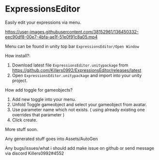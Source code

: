 # ExpressionsEditor
 
Easily edit your expressions via menu.

https://user-images.githubusercontent.com/38152961/136450332-eec90df8-00e7-4bfa-ae1f-51e0f91c8a05.mp4

Menu can be found in unity top bar ``ExpressionsEditor/Open Window``

How install?: 
1. Download latest file ``ExpressionsEditor.unitypackage`` from https://github.com/Killers0992/ExpressionsEditor/releases/latest
2. Open ``ExpressionsEditor.unitypackage`` and import into your unity project.

How add toggle for gameobjects?
1. Add new toggle into your menu.
2. Unfold Toggle gameobject and select your gameobject from avatar.
3. Use parameter name which not exists. ( using already existing one overrides that parameter )
4. Click create. 

More stuff soon.

Any generated stuff goes into Assets/AutoGen

Any bugs/issues/what i should add make issue on github or send message via discord Killers0992#4552
